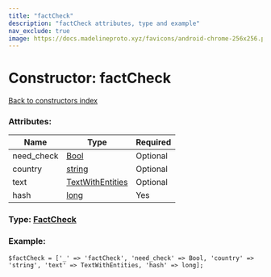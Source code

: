 ```yaml
---
title: "factCheck"
description: "factCheck attributes, type and example"
nav_exclude: true
image: https://docs.madelineproto.xyz/favicons/android-chrome-256x256.png
---
```

# Constructor: factCheck  
[Back to constructors index](/API_docs/constructors/index.html)



### Attributes:

| Name     |    Type       | Required |
|----------|---------------|----------|
|need\_check|[Bool](/API_docs/types/Bool.html) | Optional|
|country|[string](/API_docs/types/string.html) | Optional|
|text|[TextWithEntities](/API_docs/types/TextWithEntities.html) | Optional|
|hash|[long](/API_docs/types/long.html) | Yes|



### Type: [FactCheck](/API_docs/types/FactCheck.html)


### Example:

```
$factCheck = ['_' => 'factCheck', 'need_check' => Bool, 'country' => 'string', 'text' => TextWithEntities, 'hash' => long];
```  

